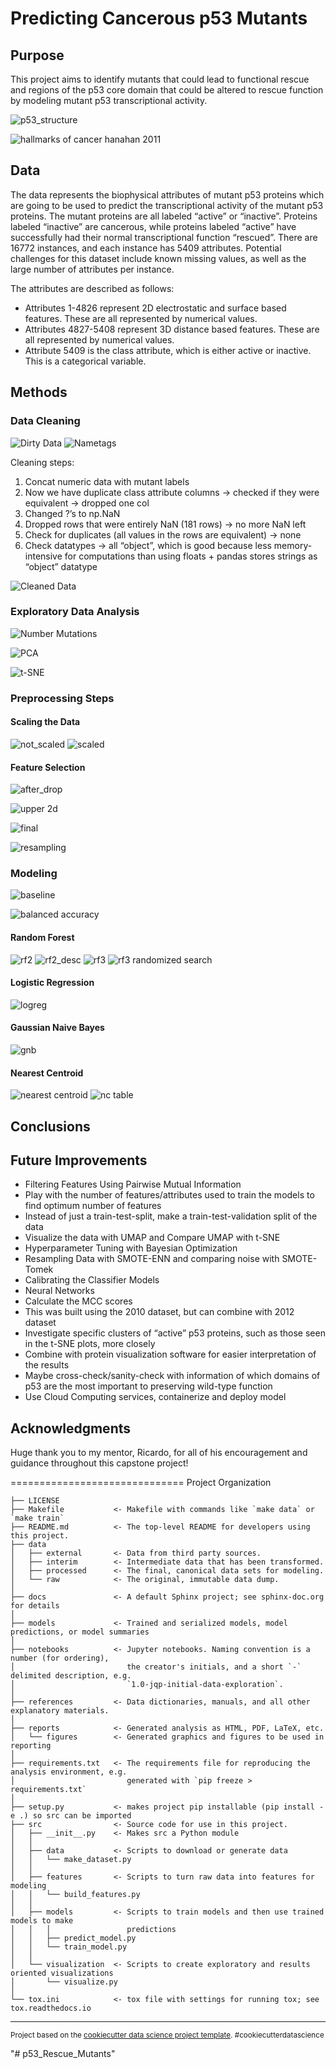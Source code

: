 Predicting Cancerous p53 Mutants
==============================


## Purpose

This project aims to identify mutants that could lead to functional rescue and regions of the p53 core domain that could be altered to rescue function by modeling mutant p53 transcriptional activity.

![p53_structure](img/p53_structure.png)

![hallmarks of cancer hanahan 2011](img/cancer_hallmarks.png)

## Data
The data represents the biophysical attributes of mutant p53 proteins which are going to be used to predict the transcriptional activity of the mutant p53 proteins. The mutant proteins are all labeled “active” or “inactive”. Proteins labeled “inactive” are cancerous, while proteins labeled “active” have successfully had their normal transcriptional function “rescued”. There are 16772 instances, and each instance has 5409 attributes. Potential challenges for this dataset include known missing values, as well as the large number of attributes per instance.

The attributes are described as follows:
+ Attributes 1-4826 represent 2D electrostatic and surface based features. These are all represented by numerical values.
+ Attributes 4827-5408 represent 3D distance based features. These are all represented by numerical values.
+ Attribute 5409 is the class attribute, which is either active or inactive. This is a categorical variable.

## Methods
### Data Cleaning
![Dirty Data](img/dirty_data.png)
![Nametags](img/nametags.png)

Cleaning steps:
1) Concat numeric data with mutant labels
2) Now we have duplicate class attribute columns -> checked if they were equivalent -> dropped one col
3) Changed ?’s to np.NaN
4) Dropped rows that were entirely NaN (181 rows) -> no more NaN left
5) Check for duplicates (all values in the rows are equivalent) -> none
6) Check datatypes -> all “object”, which is good because less memory-intensive for computations than using floats + pandas stores strings as “object” datatype

![Cleaned Data](img/clean_data.png)

### Exploratory Data Analysis

![Number Mutations](img/num_mutations.png)

![PCA](img/pca.png)

![t-SNE](img/tsne.png)

### Preprocessing Steps
#### Scaling the Data
![not_scaled](img/min_max_stds.png)
![scaled](img/scaled_features.png)

#### Feature Selection
![after_drop](img/after_drop.png)

![upper 2d](img/upper_2d.png)

![final](img/final.png)

![resampling](img/resampling.png)

### Modeling 

![baseline](img/baseline%20models.png)

![balanced accuracy](img/balanced_accuracy.png)

#### Random Forest

![rf2](img/rf2.png)
![rf2_desc](img/rf2_desc.png)
![rf3](img/rf3.png)
![rf3 randomized search](img/rf3_random_search.png)

#### Logistic Regression

![logreg](img/logreg.png)

#### Gaussian Naive Bayes

![gnb](img/gnb.png)

#### Nearest Centroid

![nearest centroid](img/nearest_centroid.png)
![nc table](img/nearest_centroid_table.png)

## Conclusions



## Future Improvements
+ Filtering Features Using Pairwise Mutual Information
+ Play with the number of features/attributes used to train the models to find optimum number of features
+ Instead of just a train-test-split, make a train-test-validation split of the data
+ Visualize the data with UMAP and Compare UMAP with t-SNE
+ Hyperparameter Tuning with Bayesian Optimization
+ Resampling Data with SMOTE-ENN and comparing noise with SMOTE-Tomek
+ Calibrating the Classifier Models
+ Neural Networks
+ Calculate the MCC scores
+ This was built using the 2010 dataset, but can combine with 2012 dataset
+ Investigate specific clusters of “active” p53 proteins, such as those seen in the t-SNE plots, more closely
+ Combine with protein visualization software for easier interpretation of the results
+ Maybe cross-check/sanity-check with information of which domains of p53 are the most important to preserving wild-type function
+ Use Cloud Computing services, containerize and deploy model


## Acknowledgments
Huge thank you to my mentor, Ricardo, for all of his encouragement and guidance throughout this capstone project! 

==============================
Project Organization

    ├── LICENSE
    ├── Makefile           <- Makefile with commands like `make data` or `make train`
    ├── README.md          <- The top-level README for developers using this project.
    ├── data
    │   ├── external       <- Data from third party sources.
    │   ├── interim        <- Intermediate data that has been transformed.
    │   ├── processed      <- The final, canonical data sets for modeling.
    │   └── raw            <- The original, immutable data dump.
    │
    ├── docs               <- A default Sphinx project; see sphinx-doc.org for details
    │
    ├── models             <- Trained and serialized models, model predictions, or model summaries
    │
    ├── notebooks          <- Jupyter notebooks. Naming convention is a number (for ordering),
    │                         the creator's initials, and a short `-` delimited description, e.g.
    │                         `1.0-jqp-initial-data-exploration`.
    │
    ├── references         <- Data dictionaries, manuals, and all other explanatory materials.
    │
    ├── reports            <- Generated analysis as HTML, PDF, LaTeX, etc.
    │   └── figures        <- Generated graphics and figures to be used in reporting
    │
    ├── requirements.txt   <- The requirements file for reproducing the analysis environment, e.g.
    │                         generated with `pip freeze > requirements.txt`
    │
    ├── setup.py           <- makes project pip installable (pip install -e .) so src can be imported
    ├── src                <- Source code for use in this project.
    │   ├── __init__.py    <- Makes src a Python module
    │   │
    │   ├── data           <- Scripts to download or generate data
    │   │   └── make_dataset.py
    │   │
    │   ├── features       <- Scripts to turn raw data into features for modeling
    │   │   └── build_features.py
    │   │
    │   ├── models         <- Scripts to train models and then use trained models to make
    │   │   │                 predictions
    │   │   ├── predict_model.py
    │   │   └── train_model.py
    │   │
    │   └── visualization  <- Scripts to create exploratory and results oriented visualizations
    │       └── visualize.py
    │
    └── tox.ini            <- tox file with settings for running tox; see tox.readthedocs.io


--------

<p><small>Project based on the <a target="_blank" href="https://drivendata.github.io/cookiecutter-data-science/">cookiecutter data science project template</a>. #cookiecutterdatascience</small></p>
"# p53_Rescue_Mutants" 
